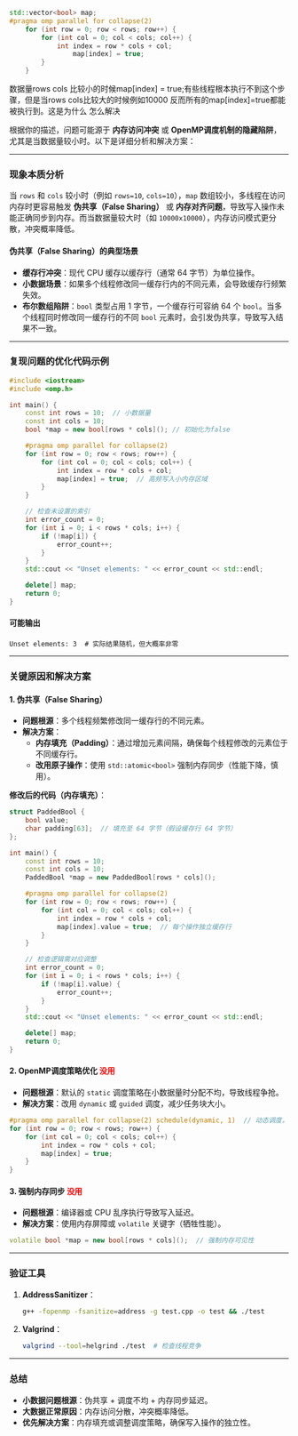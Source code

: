 ```cpp
std::vector<bool> map;
#pragma omp parallel for collapse(2)
    for (int row = 0; row < rows; row++) {
        for (int col = 0; col < cols; col++) {
            int index = row * cols + col;
                map[index] = true; 
        }
    }
```
数据量rows cols 比较小的时候map[index] = true;有些线程根本执行不到这个步骤，但是当rows cols比较大的时候例如10000 反而所有的map[index]=true都能被执行到。这是为什么 怎么解决

根据你的描述，问题可能源于 **内存访问冲突** 或 **OpenMP调度机制的隐藏陷阱**，尤其是当数据量较小时。以下是详细分析和解决方案：

---

### 现象本质分析
当 `rows` 和 `cols` 较小时（例如 `rows=10`, `cols=10`），`map` 数组较小，多线程在访问内存时更容易触发 **伪共享（False Sharing）** 或 **内存对齐问题**，导致写入操作未能正确同步到内存。而当数据量较大时（如 `10000x10000`），内存访问模式更分散，冲突概率降低。

#### 伪共享（False Sharing）的典型场景
- **缓存行冲突**：现代 CPU 缓存以缓存行（通常 64 字节）为单位操作。
- **小数据场景**：如果多个线程修改同一缓存行内的不同元素，会导致缓存行频繁失效。
- **布尔数组陷阱**：`bool` 类型占用 1 字节，一个缓存行可容纳 64 个 `bool`。当多个线程同时修改同一缓存行的不同 `bool` 元素时，会引发伪共享，导致写入结果不一致。

---

### 复现问题的优化代码示例
```cpp
#include <iostream>
#include <omp.h>

int main() {
    const int rows = 10;  // 小数据量
    const int cols = 10;
    bool *map = new bool[rows * cols](); // 初始化为false

    #pragma omp parallel for collapse(2)
    for (int row = 0; row < rows; row++) {
        for (int col = 0; col < cols; col++) {
            int index = row * cols + col;
            map[index] = true;  // 高频写入小内存区域
        }
    }

    // 检查未设置的索引
    int error_count = 0;
    for (int i = 0; i < rows * cols; i++) {
        if (!map[i]) {
            error_count++;
        }
    }
    std::cout << "Unset elements: " << error_count << std::endl;

    delete[] map;
    return 0;
}
```

#### 可能输出
```text
Unset elements: 3  # 实际结果随机，但大概率非零
```

---

### 关键原因和解决方案

#### 1. 伪共享（False Sharing）
- **问题根源**：多个线程频繁修改同一缓存行的不同元素。
- **解决方案**：
  - **内存填充（Padding）**：通过增加元素间隔，确保每个线程修改的元素位于不同缓存行。
  - **改用原子操作**：使用 `std::atomic<bool>` 强制内存同步（性能下降，慎用）。

**修改后的代码（内存填充）**：
```cpp
struct PaddedBool {
    bool value;
    char padding[63];  // 填充至 64 字节（假设缓存行 64 字节）
};

int main() {
    const int rows = 10;
    const int cols = 10;
    PaddedBool *map = new PaddedBool[rows * cols]();

    #pragma omp parallel for collapse(2)
    for (int row = 0; row < rows; row++) {
        for (int col = 0; col < cols; col++) {
            int index = row * cols + col;
            map[index].value = true;  // 每个操作独立缓存行
        }
    }

    // 检查逻辑需对应调整
    int error_count = 0;
    for (int i = 0; i < rows * cols; i++) {
        if (!map[i].value) {
            error_count++;
        }
    }
    std::cout << "Unset elements: " << error_count << std::endl;

    delete[] map;
    return 0;
}
```

#### 2. OpenMP调度策略优化 <font color = 'red'> 没用 </font>
- **问题根源**：默认的 `static` 调度策略在小数据量时分配不均，导致线程争抢。
- **解决方案**：改用 `dynamic` 或 `guided` 调度，减少任务块大小。

```cpp
#pragma omp parallel for collapse(2) schedule(dynamic, 1)  // 动态调度，块大小=1
for (int row = 0; row < rows; row++) {
    for (int col = 0; col < cols; col++) {
        int index = row * cols + col;
        map[index] = true;
    }
}
```

#### 3. 强制内存同步 <font color = 'red'> 没用 </font>
- **问题根源**：编译器或 CPU 乱序执行导致写入延迟。
- **解决方案**：使用内存屏障或 `volatile` 关键字（牺牲性能）。

```cpp
volatile bool *map = new bool[rows * cols]();  // 强制内存可见性
```

---

### 验证工具
1. **AddressSanitizer**：
   ```bash
   g++ -fopenmp -fsanitize=address -g test.cpp -o test && ./test
   ```
2. **Valgrind**：
   ```bash
   valgrind --tool=helgrind ./test  # 检查线程竞争
   ```

---

### 总结
- **小数据问题根源**：伪共享 + 调度不均 + 内存同步延迟。
- **大数据正常原因**：内存访问分散，冲突概率降低。
- **优先解决方案**：内存填充或调整调度策略，确保写入操作的独立性。